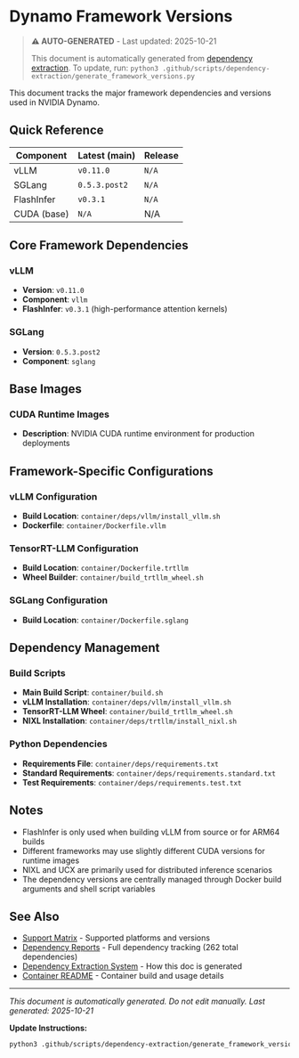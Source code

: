 <!--
SPDX-FileCopyrightText: Copyright (c) 2024-2025 NVIDIA CORPORATION & AFFILIATES. All rights reserved.
SPDX-License-Identifier: Apache-2.0

Licensed under the Apache License, Version 2.0 (the "License");
you may not use this file except in compliance with the License.
You may obtain a copy of the License at

http://www.apache.org/licenses/LICENSE-2.0

Unless required by applicable law or agreed to in writing, software
distributed under the License is distributed on an "AS IS" BASIS,
WITHOUT WARRANTIES OR CONDITIONS OF ANY KIND, either express or implied.
See the License for the specific language governing permissions and
limitations under the License.
-->

# Dynamo Framework Versions

> **⚠️ AUTO-GENERATED** - Last updated: 2025-10-21
> 
> This document is automatically generated from [dependency extraction](.github/reports/dependency_versions_latest.csv).
> To update, run: `python3 .github/scripts/dependency-extraction/generate_framework_versions.py`

This document tracks the major framework dependencies and versions used in NVIDIA Dynamo.

## Quick Reference

| Component | Latest (main) | Release |
|-----------|---------------|---------|
| vLLM | `v0.11.0` | `N/A` |
| SGLang | `0.5.3.post2` | `N/A` |
| FlashInfer | `v0.3.1` | `N/A` |
| CUDA (base) | `N/A` | N/A |

## Core Framework Dependencies

### vLLM
- **Version**: `v0.11.0`
- **Component**: `vllm`
- **FlashInfer**: `v0.3.1` (high-performance attention kernels)

### SGLang
- **Version**: `0.5.3.post2`
- **Component**: `sglang`

## Base Images

### CUDA Runtime Images
- **Description**: NVIDIA CUDA runtime environment for production deployments


## Framework-Specific Configurations

### vLLM Configuration
- **Build Location**: `container/deps/vllm/install_vllm.sh`
- **Dockerfile**: `container/Dockerfile.vllm`

### TensorRT-LLM Configuration
- **Build Location**: `container/Dockerfile.trtllm`
- **Wheel Builder**: `container/build_trtllm_wheel.sh`

### SGLang Configuration
- **Build Location**: `container/Dockerfile.sglang`

## Dependency Management

### Build Scripts
- **Main Build Script**: `container/build.sh`
- **vLLM Installation**: `container/deps/vllm/install_vllm.sh`
- **TensorRT-LLM Wheel**: `container/build_trtllm_wheel.sh`
- **NIXL Installation**: `container/deps/trtllm/install_nixl.sh`

### Python Dependencies
- **Requirements File**: `container/deps/requirements.txt`
- **Standard Requirements**: `container/deps/requirements.standard.txt`
- **Test Requirements**: `container/deps/requirements.test.txt`

## Notes

- FlashInfer is only used when building vLLM from source or for ARM64 builds
- Different frameworks may use slightly different CUDA versions for runtime images
- NIXL and UCX are primarily used for distributed inference scenarios
- The dependency versions are centrally managed through Docker build arguments and shell script variables

## See Also

- [Support Matrix](docs/support_matrix.md) - Supported platforms and versions
- [Dependency Reports](.github/reports/README.md) - Full dependency tracking (262 total dependencies)
- [Dependency Extraction System](.github/scripts/dependency-extraction/README.md) - How this doc is generated
- [Container README](container/README.md) - Container build and usage details

---

_This document is automatically generated. Do not edit manually._
_Last generated: 2025-10-21_

**Update Instructions:**
```bash
python3 .github/scripts/dependency-extraction/generate_framework_versions.py
```